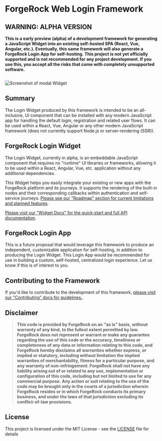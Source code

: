 <script>
  import Image from './image.svelte';
</script>

# ForgeRock Web Login Framework

## WARNING: ALPHA VERSION

**This is a early preview (alpha) of a development framework for generating a JavaScript Widget into an existing self-hosted SPA (React, Vue, Angular, etc.). Eventually, this same framework will also generate a ForgeRock Login App for self-hosting. This project is not yet officially supported and is not recommended for any project development. If you use this, you accept all the risks that come with completely unsupported software.**

<Image>

![Screenshot of modal Widget](/img/modal-widget-light.png)

</Image>

## Summary

The Login Widget produced by this framework is intended to be an all-inclusive, UI component that can be installed with any modern JavaScript app for handling the default login, registration and related user flows. It can be used within a React, Vue, Angular or any other modern JavaScript framework (does not currently support Node.js or server-rendering (SSR)).

## ForgeRock Login Widget

The Login Widget, currently in alpha, is an embeddable JavaScript component that requires no "runtime" UI libraries or frameworks, allowing it to be used within a React, Angular, Vue, etc. application without any additional dependencies.

This Widget helps you easily integrate your existing or new apps with the ForgeRock platform and its journeys. It supports the rendering of the built-in nodes and their corresponding callbacks within authentication and self-service journeys. [Please see our "Roadmap" section for current limitations and planned features](/docs/widget/roadmap).

[Please visit our "Widget Docs" for the quick-start and full API documentation](/docs/widget).

## ForgeRock Login App

This is a future proposal that would leverage this framework to produce an independent, customizable application for self-hosting, in addition to producing the Login Widget. This Login App would be recommended for use in building a custom, self-hosted, centralized login experience. Let us know if this is of interest to you.

## Contributing to the Framework

If you'd like to contribute to the development of this framework, [please visit our "Contributing" docs for guidelines.](/docs/contributing).

## Disclaimer

> **This code is provided by ForgeRock on an “as is” basis, without warranty of any kind, to the fullest extent permitted by law. ForgeRock does not represent or warrant or make any guarantee regarding the use of this code or the accuracy, timeliness or completeness of any data or information relating to this code, and ForgeRock hereby disclaims all warranties whether express, or implied or statutory, including without limitation the implied warranties of merchantability, fitness for a particular purpose, and any warranty of non-infringement. ForgeRock shall not have any liability arising out of or related to any use, implementation or configuration of this code, including but not limited to use for any commercial purpose. Any action or suit relating to the use of the code may be brought only in the courts of a jurisdiction wherein ForgeRock resides or in which ForgeRock conducts its primary business, and under the laws of that jurisdiction excluding its conflict-of-law provisions.**

## License

This project is licensed under the MIT License - see the [LICENSE](LICENSE) file for details
